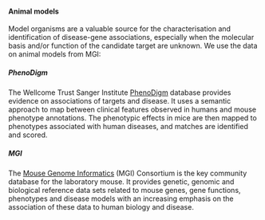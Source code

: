 #### Animal models

Model organisms are a valuable source for the characterisation and identification of disease-gene associations, especially when the molecular basis and/or function of the candidate target are unknown. We use the data on animal models from  MGI:

##### PhenoDigm

The Wellcome Trust Sanger Institute [PhenoDigm](http://www.sanger.ac.uk/science/tools/phenodigm) database provides evidence on associations of targets and disease. It uses a semantic approach to map between clinical features observed in humans and mouse phenotype annotations. The phenotypic effects in mice are then mapped to phenotypes associated with human diseases, and matches are identified and scored.

##### MGI

The [Mouse Genome Informatics](http://www.informatics.jax.org) \(MGI\) Consortium is the key community database for the laboratory mouse. It provides genetic, genomic and biological reference data sets related to mouse genes, gene functions, phenotypes and disease models with an increasing emphasis on the association of these data to human biology and disease.



